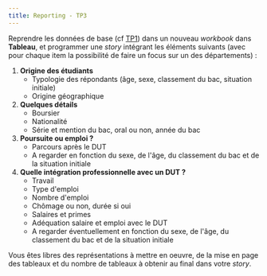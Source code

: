 ```yaml
---
title: Reporting - TP3
---
```


Reprendre les données de base (cf [TP1](reporting-tp1.html)) dans un nouveau *workbook* dans **Tableau**, et programmer une *story* intégrant les éléments suivants (avec pour chaque item la possibilité de faire un focus sur un des départements) :

1. **Origine des étudiants**
    - Typologie des répondants (âge, sexe, classement du bac, situation initiale)
    - Origine géographique
2. **Quelques détails**
    - Boursier
    - Nationalité
    - Série et mention du bac, oral ou non, année du bac
3. **Poursuite ou emploi ?**
    - Parcours après le DUT
    - A regarder en fonction du sexe, de l'âge, du classement du bac et de la situation initiale
4. **Quelle intégration professionnelle avec un DUT ?**
    - Travail
    - Type d'emploi
    - Nombre d'emploi
    - Chômage ou non, durée si oui
    - Salaires et primes
    - Adéquation salaire et emploi avec le DUT
    - A regarder éventuellement en fonction du sexe, de l'âge, du classement du bac et de la situation initiale

Vous êtes libres des représentations à mettre en oeuvre, de la mise en page des tableaux et du nombre de tableaux à obtenir au final dans votre *story*.
